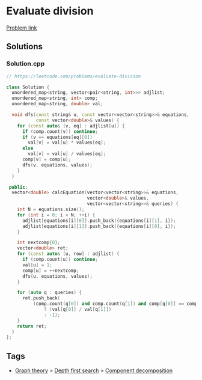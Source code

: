 # Evaluate division

[Problem link](https://leetcode.com/problems/evaluate-division)

## Solutions


### Solution.cpp
```cpp
// https://leetcode.com/problems/evaluate-division

class Solution {
  unordered_map<string, vector<pair<string, int>>> adjlist;
  unordered_map<string, int> comp;
  unordered_map<string, double> val;

  void dfs(const string& u, const vector<vector<string>>& equations,
           const vector<double>& values) {
    for (const auto& [v, eq] : adjlist[u]) {
      if (comp.count(v)) continue;
      if (v == equations[eq][0])
        val[v] = val[u] * values[eq];
      else
        val[v] = val[u] / values[eq];
      comp[v] = comp[u];
      dfs(v, equations, values);
    }
  }

 public:
  vector<double> calcEquation(vector<vector<string>>& equations,
                              vector<double>& values,
                              vector<vector<string>>& queries) {
    int N = equations.size();
    for (int i = 0; i < N; ++i) {
      adjlist[equations[i][0]].push_back({equations[i][1], i});
      adjlist[equations[i][1]].push_back({equations[i][0], i});
    }

    int nextcomp{0};
    vector<double> ret;
    for (const auto& [u, row] : adjlist) {
      if (comp.count(u)) continue;
      val[u] = 1;
      comp[u] = ++nextcomp;
      dfs(u, equations, values);
    }

    for (auto q : queries) {
      ret.push_back(
          (comp.count(q[0]) and comp.count(q[1]) and comp[q[0]] == comp[q[1]])
              ? (val[q[0]] / val[q[1]])
              : -1);
    }
    return ret;
  }
};
```
## Tags

* [Graph theory](/README.md#Graph_theory) > [Depth first search](/README.md#Graph_theory-Depth_first_search) > [Component decomposition](/README.md#Graph_theory-Depth_first_search-Component_decomposition)
